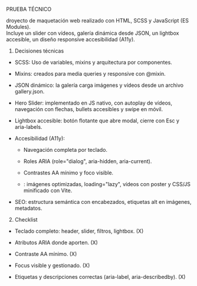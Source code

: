 PRUEBA TÉCNICO 

droyecto de maquetación web realizado con HTML, SCSS y JavaScript (ES Modules).  
Incluye un slider con vídeos, galería dinámica desde JSON, un lightbox accesible, un diseño responsive  accesibilidad (A11y).  


1. Decisiones técnicas

- SCSS: Uso de variables, mixins y arquitectura por componentes.

- Mixins: creados para media queries y responsive con @mixin.

- JSON dinámico: la galería carga imágenes y vídeos desde un archivo gallery.json.

- Hero Slider: implementado en JS nativo, con autoplay de vídeos, navegación con flechas, bullets accesibles y swipe en móvil.

- Lightbox accesible: botón flotante que abre modal, cierre con Esc y aria-labels.

- Accesibilidad (A11y):

    - Navegación completa por teclado.

    - Roles ARIA (role="dialog", aria-hidden, aria-current).

    - Contrastes AA mínimo y foco visible.

    - : imágenes optimizadas, loading="lazy", vídeos con poster y CSS/JS minificado con Vite.

- SEO: estructura semántica con encabezados, etiquetas alt en imágenes, metadatos.





2. Checklist

- Teclado completo: header, slider, filtros, lightbox. (X)

- Atributos ARIA donde aporten. (X)

- Contraste AA mínimo. (X)

- Focus visible y gestionado. (X)

- Etiquetas y descripciones correctas (aria-label, aria-describedby). (X)